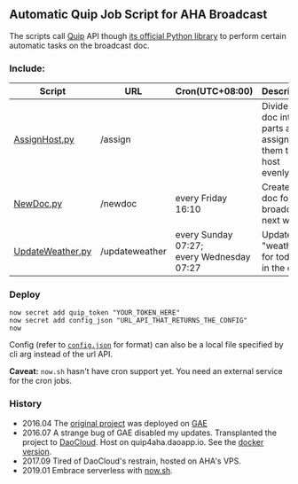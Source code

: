 ## Automatic Quip Job Script for AHA Broadcast
The scripts call [Quip](https://quip.com) API though [its official Python library](https://github.com/quip/quip-api) to perform certain automatic tasks on the broadcast doc.

### Include:
| Script | URL | Cron(UTC+08:00) | Description |
| ------ | --- | --------------- | ----------- |
| [AssignHost.py](AssignHost.py) | /assign | | Divide the doc into parts and assign them to the host evenly. |
| [NewDoc.py](NewDoc.py) | /newdoc | every Friday 16:10 | Create the doc for the broadcast next week. |
| [UpdateWeather.py](UpdateWeather.py) | /updateweather | every Sunday 07:27;<br/>every Wednesday 07:27 | Update "weather for today" in the doc. |

### Deploy
```
now secret add quip_token "YOUR_TOKEN_HERE"
now secret add config_json "URL_API_THAT_RETURNS_THE_CONFIG"
now
```
Config (refer to [`config.json`](config.json) for format) can also be a local file specified by cli arg instead of the url API.

**Caveat:** `now.sh` hasn't have cron support yet. You need an external service for the cron jobs.

### History
* 2016.04 The [original project](https://github.com/Contextualist/Quip4AHA) was deployed on [GAE](https://cloud.google.com)
* 2016.07 A strange bug of GAE disabled my updates. Transplanted the project to [DaoCloud](https://daocloud.io). Host on quip4aha.daoapp.io. See the [docker version](https://github.com/Contextualist/Quip4AHA-docker-2).
* 2017.09 Tired of DaoCloud's restrain, hosted on AHA's VPS.
* 2019.01 Embrace serverless with [now.sh](https://now.sh).
